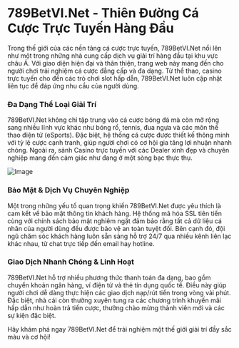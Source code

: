 # 789BetVI.Net - Thiên Đường Cá Cược Trực Tuyến Hàng Đầu

Trong thế giới của các nền tảng cá cược trực tuyến, 789BetVI.Net nổi lên như một trong những nhà cung cấp dịch vụ giải trí hàng đầu tại khu vực châu Á. Với giao diện hiện đại và thân thiện, trang web này mang đến cho người chơi trải nghiệm cá cược đẳng cấp và đa dạng. Từ thể thao, casino trực tuyến cho đến các trò chơi slot hấp dẫn, 789BetVI.Net luôn cập nhật liên tục để đáp ứng nhu cầu của người dùng.

### Đa Dạng Thể Loại Giải Trí

789BetVI.Net không chỉ tập trung vào cá cược bóng đá mà còn mở rộng sang nhiều lĩnh vực khác như bóng rổ, tennis, đua ngựa và các môn thể thao điện tử (eSports). Đặc biệt, hệ thống cá cược được thiết kế thông minh với tỷ lệ cược cạnh tranh, giúp người chơi có cơ hội gia tăng lợi nhuận nhanh chóng. Ngoài ra, sảnh Casino trực tuyến với các Dealer xinh đẹp và chuyên nghiệp mang đến cảm giác như đang ở một sòng bạc thực thụ.

![Image](https://github.com/user-attachments/assets/bd51ea9f-0666-407b-a7a7-98ead6de688c)

### Bảo Mật & Dịch Vụ Chuyên Nghiệp

Một trong những yếu tố quan trọng khiến 789BetVI.Net được yêu thích là cam kết về bảo mật thông tin khách hàng. Hệ thống mã hóa SSL tiên tiến cùng với chính sách bảo mật nghiêm ngặt đảm bảo rằng tất cả dữ liệu cá nhân của người dùng đều được bảo vệ an toàn tuyệt đối. Bên cạnh đó, đội ngũ chăm sóc khách hàng luôn sẵn sàng hỗ trợ 24/7 qua nhiều kênh liên lạc khác nhau, từ chat trực tiếp đến email hay hotline.

### Giao Dịch Nhanh Chóng & Linh Hoạt

789BetVI.Net hỗ trợ nhiều phương thức thanh toán đa dạng, bao gồm chuyển khoản ngân hàng, ví điện tử và thẻ tín dụng quốc tế. Điều này giúp người chơi dễ dàng thực hiện các giao dịch nạp/rút tiền trong vòng vài phút. Đặc biệt, nhà cái còn thường xuyên tung ra các chương trình khuyến mãi hấp dẫn như hoàn trả tiền cược, thưởng chào mừng thành viên mới và các sự kiện đặc biệt.

Hãy khám phá ngay 789BetVI.Net để trải nghiệm một thế giới giải trí đầy sắc màu và cơ hội!